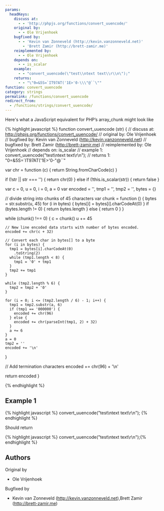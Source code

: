 ```yaml
---
params:
  headKeys:
    discuss at:
      - - 'http://phpjs.org/functions/convert_uuencode/'
    original by:
      - - Ole Vrijenhoek
    bugfixed by:
      - - 'Kevin van Zonneveld (http://kevin.vanzonneveld.net)'
        - 'Brett Zamir (http://brett-zamir.me)'
    reimplemented by:
      - - Ole Vrijenhoek
    depends on:
      - - is_scalar
    example:
      - - "convert_uuencode(\"test\\ntext text\\r\\n\");"
    returns:
      - - "\"0=&5S=`IT97AT('1E>'0-\\\"@``\""
function: convert_uuencode
category: strings
permalink: /functions/convert_uuencode
redirect_from:
  - /functions/strings/convert_uuencode/
---
```


<!-- WARNING! This file is auto generated by `npm run web:inject`, do not edit by hand -->

Here's what a JavaScript equivalent for PHP’s array_chunk might look like

{% highlight javascript %}
function convert_uuencode (str) {
  //       discuss at: http://phpjs.org/functions/convert_uuencode/
  //      original by: Ole Vrijenhoek
  //      bugfixed by: Kevin van Zonneveld (http://kevin.vanzonneveld.net)
  //      bugfixed by: Brett Zamir (http://brett-zamir.me)
  // reimplemented by: Ole Vrijenhoek
  //       depends on: is_scalar
  //        example 1: convert_uuencode("test\ntext text\r\n");
  //        returns 1: "0=&5S=`IT97AT('1E>'0-\"@``"

  var chr = function (c) {
    return String.fromCharCode(c)
  }

  if (!str || str === '') {
    return chr(0)
  } else if (!this.is_scalar(str)) {
    return false
  }

  var c = 0,
    u = 0,
    i = 0,
    a = 0
  var encoded = '',
    tmp1 = '',
    tmp2 = '',
    bytes = {}

  // divide string into chunks of 45 characters
  var chunk = function () {
    bytes = str.substr(u, 45)
    for (i in bytes) {
      bytes[i] = bytes[i].charCodeAt(0)
    }
    if (bytes.length != 0) {
      return bytes.length
    } else {
      return 0
    }
  }

  while (chunk() !== 0) {
    c = chunk()
    u += 45

    // New line encoded data starts with number of bytes encoded.
    encoded += chr(c + 32)

    // Convert each char in bytes[] to a byte
    for (i in bytes) {
      tmp1 = bytes[i].charCodeAt(0)
        .toString(2)
      while (tmp1.length < 8) {
        tmp1 = '0' + tmp1
      }
      tmp2 += tmp1
    }

    while (tmp2.length % 6) {
      tmp2 = tmp2 + '0'
    }

    for (i = 0; i <= (tmp2.length / 6) - 1; i++) {
      tmp1 = tmp2.substr(a, 6)
      if (tmp1 == '000000') {
        encoded += chr(96)
      } else {
        encoded += chr(parseInt(tmp1, 2) + 32)
      }
      a += 6
    }
    a = 0
    tmp2 = ''
    encoded += '\n'
  }

  // Add termination characters
  encoded += chr(96) + '\n'

  return encoded
}

{% endhighlight %}

## Example 1

{% highlight javascript %}
convert_uuencode("test\ntext text\r\n");
{% endhighlight %}

Should return

{% highlight javascript %}
convert_uuencode("test\ntext text\r\n");{% endhighlight %}


## Authors


Original by

- Ole Vrijenhoek


Bugfixed by

- Kevin van Zonneveld (http://kevin.vanzonneveld.net),Brett Zamir (http://brett-zamir.me)

